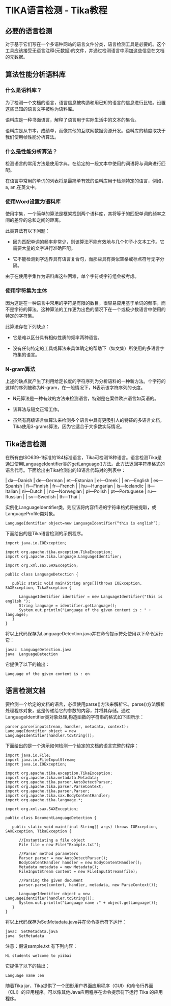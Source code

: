 # TIKA语言检测 - Tika教程

## 必要的语言检测

对于基于它们写在一个多语种网站的语言文件分类，语言检测工具是必要的。这个工具应该接受无语言注释(元数据)的文件，并通过检测语言中添加这些信息在文档的元数据。

## 算法性能分析语料库

### 什么是语料库？

为了检测一个文档的语言，语言信息被构造和用已知的语言的信息进行比较。设置这些已知的语言文字被称为语料库。

语料库是一种书面语言，解释了语言用于实际生活中的文本的集合。

语料库是从书本，成绩单，而像其他的互联网数据资源开发。语料库的精度取决于我们使用帧性能分析算法。

### 什么是性能分析算法？

检测语言的常用方法是使用字典。在给定的一段文本中使用的词语将与词典进行匹配。

在语言中常用的单词的列表将是最简单有效的语料库用于检测特定的语言，例如， a, an,在英文中。

### 使用Word设置为语料库

使用字集，一个简单的算法是框架找到两个语料库，其将等于的匹配单词的频率之间的差异的总和之间的距离。

此类算法有以下问题：

*   因为匹配单词的频率非常少，则该算法不能有效地与几个句子小文本工作。它需要大量的文字进行准确匹配。

*   它不能检测到字边界具有语言复合句，而那些具有类似空格或标点符号无字分隔。

由于在使用字集作为语料库这些困难，单个字符或字符组会被考虑。

### 使用字符集为主体

因为这是在一种语言中常用的字符是有限的数目，很容易应用基于单词的频率，而不是字符的算法。这种算法的工作更为出色的情况下在一个或极少数语言中使用的特定的字符集。

此算法存在下列缺点：

*   它是难以区分具有相似性质的频率两种语言。

*   没有任何特定的工具或算法来具体确定的帮助下（如文集）所使用的多语言字符集的语言。

### N-gram算法

上述的缺点就产生了利用给定长度的字符序列为分析语料的一种新方法。个字符的这样的序列被称为N-gram，在一般情况下，N表示该字符序列的长度。

*   N元算法是一种有效的方法来检测语言，特别是在案件欧洲语言如英语的。

*   该算法与短文正常工作。

*   虽然有高级语言纹算法来检测多个语言中具有更吸引人的特征的多语言文档，Tika使用3-grams算法，因为它适合于大多数实际情况。

## Tika语言检测

在所有由ISO639-1标准的184标准语言，Tika可检测18种语言。语言检测Tika是通过使用LanguageIdentifier类的getLanguage()方法。此方法返回字符串格式的语言代号。下面给出由Tika检测出的18语言代码对的列表中：

| da—Danish | de—German | et—Estonian | el—Greek |
| en—English | es—Spanish | fi—Finnish | fr—French |
| hu—Hungarian | is—Icelandic | it—Italian | nl—Dutch |
| no—Norwegian | pl—Polish | pt—Portuguese | ru—Russian |
| sv—Swedish | th—Thai |

实例化LanguageIdentifier类，则应该将内容传递的字符串格式将被提取，或LanguageProfile类对象。

```
LanguageIdentifier object=new LanguageIdentifier(“this is english”);
```

下面给出的是Tika语言检测的示例程序。

```
import java.io.IOException;

import org.apache.tika.exception.TikaException;
import org.apache.tika.language.LanguageIdentifier;

import org.xml.sax.SAXException;

public class LanguageDetection {

   public static void main(String args[])throws IOException, SAXException, TikaException {

      LanguageIdentifier identifier = new LanguageIdentifier("this is english ");
      String language = identifier.getLanguage();
      System.out.println("Language of the given content is : " + language);
   }
}
```

将以上代码保存为LanguageDetection.java并在命令提示符处使用以下命令运行它：

```
javac  LanguageDetection.java 
java  LanguageDetection 
```

它提供了以下的输出：

```
Language of the given content is : en

```

## 语言检测文档

要检测一个给定的文档的语言，必须使用parse()方法来解析它。parse()方法解析处理程序对象，这是传递给它的参数的内容，并将其存储。通过LanguageIdentifier类对象处理,构造函数的字符串的格式如下图所示：

```
parser.parse(inputstream, handler, metadata, context);
LanguageIdentifier object = new LanguageIdentifier(handler.toString());
```

下面给出的是一个演示如何检测一个给定的文档的语言完整的程序：

```
import java.io.File;
import java.io.FileInputStream;
import java.io.IOException;

import org.apache.tika.exception.TikaException;
import org.apache.tika.metadata.Metadata;
import org.apache.tika.parser.AutoDetectParser;
import org.apache.tika.parser.ParseContext;
import org.apache.tika.parser.Parser;
import org.apache.tika.sax.BodyContentHandler;
import org.apache.tika.language.*;

import org.xml.sax.SAXException;

public class DocumentLanguageDetection {

   public static void main(final String[] args) throws IOException, SAXException, TikaException {

      //Instantiating a file object
      File file = new File("Example.txt");

      //Parser method parameters
      Parser parser = new AutoDetectParser();
      BodyContentHandler handler = new BodyContentHandler();
      Metadata metadata = new Metadata();
      FileInputStream content = new FileInputStream(file);

      //Parsing the given document
      parser.parse(content, handler, metadata, new ParseContext());

      LanguageIdentifier object = new LanguageIdentifier(handler.toString());
      System.out.println("Language name :" + object.getLanguage());
   }
}
```

将以上代码保存为SetMetadata.java并在命令提示符下运行：

```
javac  SetMetadata.java 
java  SetMetadata 
```

注意：假设sample.txt 有下列内容：

```
Hi students welcome to yiibai

```

它提供了以下的输出：

```
Language name :en

```

随着Tika jar，Tika提供了一个图形用户界面应用程序（GUI）和命令行界面（CLI）的应用程序。可以像其他Java应用程序在命令提示符下运行 Tika 的应用程序。

 